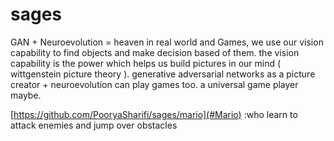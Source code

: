 # sages
GAN + Neuroevolution = heaven
in real world and Games, we use our vision capability to find objects and make decision based of them. 
the vision capability is the power which helps us build pictures in our mind ( wittgenstein picture theory ).
generative adversarial networks as a picture creator + neuroevolution can play games too. a universal game player maybe.

[https://github.com/PooryaSharifi/sages/mario](#Mario) :who learn to attack enemies and jump over obstacles
